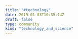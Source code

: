```yaml
---
title: "#technology"
date: 2019-01-03T10:35:14Z
draft: false
type: community
kind: "technology_and_science"
---
```

